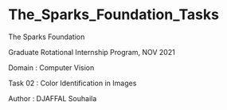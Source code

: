 # The_Sparks_Foundation_Tasks

The Sparks Foundation

Graduate Rotational Internship Program, NOV 2021

Domain : Computer Vision

Task 02 : Color Identification in Images

Author : DJAFFAL Souhaila
